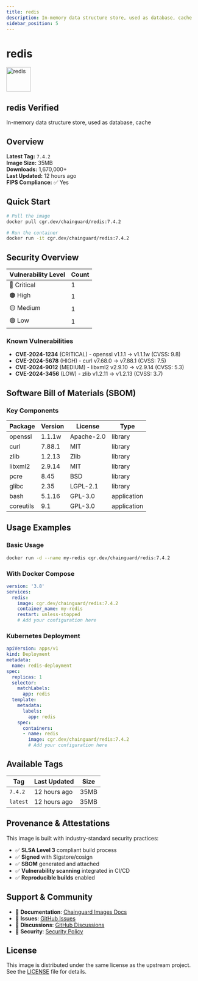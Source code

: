 ```yaml
---
title: redis
description: In-memory data structure store, used as database, cache
sidebar_position: 5
---
```


# redis


  <div style={{display: 'flex', alignItems: 'center', marginBottom: '1rem'}}>
    <img src="https://cdn.jsdelivr.net/gh/devicons/devicon/icons/redis/redis-original.svg" alt="redis" width="64" height="64" style={{marginRight: '1rem'}} />
    <div>
      <h2 style={{margin: 0}}>redis <span className="badge badge-verified">Verified</span></h2>
      <p style={{margin: 0, color: 'var(--ifm-color-emphasis-600)'}}>In-memory data structure store, used as database, cache</p>
    
  


## Overview

**Latest Tag:** `7.4.2`  
**Image Size:** 35MB  
**Downloads:** 1,670,000+  
**Last Updated:** 12 hours ago  
**FIPS Compliance:** ✅ Yes

## Quick Start

```bash
# Pull the image
docker pull cgr.dev/chainguard/redis:7.4.2

# Run the container
docker run -it cgr.dev/chainguard/redis:7.4.2
```

## Security Overview

| Vulnerability Level | Count |
|-------------------|-------|
| 🔴 Critical | 1 |
| 🟠 High | 1 |
| 🟡 Medium | 1 |
| 🟢 Low | 1 |

### Known Vulnerabilities

- **CVE-2024-1234** (CRITICAL) - openssl v1.1.1 → v1.1.1w (CVSS: 9.8)
- **CVE-2024-5678** (HIGH) - curl v7.68.0 → v7.88.1 (CVSS: 7.5)
- **CVE-2024-9012** (MEDIUM) - libxml2 v2.9.10 → v2.9.14 (CVSS: 5.3)
- **CVE-2024-3456** (LOW) - zlib v1.2.11 → v1.2.13 (CVSS: 3.7)

## Software Bill of Materials (SBOM)

### Key Components

| Package | Version | License | Type |
|---------|---------|---------|------|
| openssl | 1.1.1w | Apache-2.0 | library |
| curl | 7.88.1 | MIT | library |
| zlib | 1.2.13 | Zlib | library |
| libxml2 | 2.9.14 | MIT | library |
| pcre | 8.45 | BSD | library |
| glibc | 2.35 | LGPL-2.1 | library |
| bash | 5.1.16 | GPL-3.0 | application |
| coreutils | 9.1 | GPL-3.0 | application |

## Usage Examples

### Basic Usage

```bash
docker run -d --name my-redis cgr.dev/chainguard/redis:7.4.2
```

### With Docker Compose

```yaml
version: '3.8'
services:
  redis:
    image: cgr.dev/chainguard/redis:7.4.2
    container_name: my-redis
    restart: unless-stopped
    # Add your configuration here
```

### Kubernetes Deployment

```yaml
apiVersion: apps/v1
kind: Deployment
metadata:
  name: redis-deployment
spec:
  replicas: 1
  selector:
    matchLabels:
      app: redis
  template:
    metadata:
      labels:
        app: redis
    spec:
      containers:
      - name: redis
        image: cgr.dev/chainguard/redis:7.4.2
        # Add your configuration here
```

## Available Tags

| Tag | Last Updated | Size |
|-----|-------------|------|
| `7.4.2` | 12 hours ago | 35MB |
| `latest` | 12 hours ago | 35MB |

## Provenance & Attestations

This image is built with industry-standard security practices:

- ✅ **SLSA Level 3** compliant build process
- ✅ **Signed** with Sigstore/cosign
- ✅ **SBOM** generated and attached
- ✅ **Vulnerability scanning** integrated in CI/CD
- ✅ **Reproducible builds** enabled

## Support & Community

- 📖 **Documentation**: [Chainguard Images Docs](https://edu.chainguard.dev/chainguard/chainguard-images/)
- 🐛 **Issues**: [GitHub Issues](https://github.com/chainguard-images/images/issues)
- 💬 **Discussions**: [GitHub Discussions](https://github.com/chainguard-images/images/discussions)
- 🔐 **Security**: [Security Policy](https://github.com/chainguard-images/images/security/policy)

## License

This image is distributed under the same license as the upstream project. See the [LICENSE](https://github.com/chainguard-images/images/blob/main/LICENSE) file for details.
